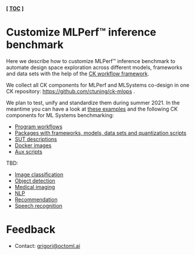 **[ [TOC](../README.md) ]**

# Customize MLPerf&trade; inference benchmark

Here we describe how to customize MLPerf&trade; inference benchmark 
to automate design space exploration across different models, frameworks and data sets 
with the help of the [CK workflow framework](https://github.com/ctuning/ck).


We collect all CK components for MLPerf and MLSystems co-design in one CK repository: https://github.com/ctuning/ck-mlops .

We plan to test, unify and standardize them during summer 2021. 
In the meantime you can have a look at [these examples](../reproduce/README.md)
and the following CK components for ML Systems benchmarking:
* [Program workflows](https://github.com/ctuning/ck-mlops/tree/main/program)
* [Packages with frameworks, models, data sets and quantization scripts](https://github.com/ctuning/ck-mlops/tree/main/package)
* [SUT descriptions](https://github.com/ctuning/ck-mlops/tree/main/sut)
* [Docker images](https://github.com/ctuning/ck-mlops/tree/main/docker)
* [Aux scripts](https://github.com/ctuning/ck-mlops/tree/main/script)


TBD:

* [Image classification](task-image-classification.md)
* [Object detection](task-object-detection.md)
* [Medical imaging ](task-medical-imaging.md)
* [NLP](task-nlp.md)
* [Recommendation](task-recommendation.md)
* [Speech recognition](task-speech-recognition.md)




# Feedback
* Contact: grigori@octoml.ai
